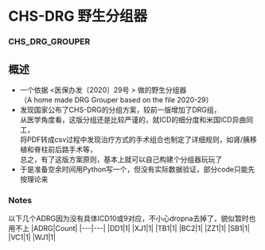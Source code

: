 # CHS-DRG 野生分组器

### CHS_DRG_GROUPER

## 概述
- 一个依据 <医保办发〔2020〕29号 > 做的野生分组器<br>
（A home made DRG Grouper based on the file 2020-29）
- 发现国家公布了CHS-DRG的分组方案，较前一版增加了DRG组，<br>
从医学角度看，这版分组还是比较严谨的，就ICD的细分度和米国ICD异曲同工，<br>
将PDF转成csv过程中发现治疗方式的手术组合也制定了详细规则，如肾/胰移植和脊柱前后路手术等，<br>
总之，有了这版方案原则，基本上就可以自己构建个分组器玩玩了
- 于是准备空余时间用Python写一个，但没有实际数据验证，部分code只能先按理论来

### Notes
以下几个ADRG因为没有具体ICD10或9对应，不小心dropna去掉了，貌似暂时也用不上
|ADRG|Count|
|---|---|
|DD1|1|
|XJ1|1|
|TB1|1|
|BC2|1|
|ZZ1|1|
|SB1|1|
|VC1|1|
|WJ1|1|
